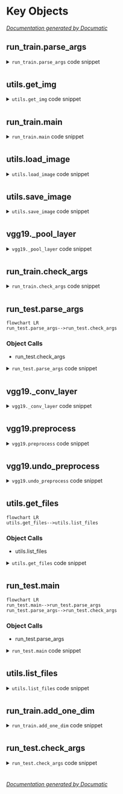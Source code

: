 # Key Objects

[_Documentation generated by Documatic_](https://www.documatic.com)

<!---Documatic-section-run_train.parse_args-start--->
## run_train.parse_args

<!---Documatic-section-parse_args-start--->
<!---Documatic-block-run_train.parse_args-start--->
<details>
	<summary><code>run_train.parse_args</code> code snippet</summary>

```python
def parse_args():
    desc = "Tensorflow implementation of 'Image Style Transfer Using Convolutional Neural Networks"
    parser = argparse.ArgumentParser(description=desc)
    parser.add_argument('--vgg_model', type=str, default='pre_trained_model', help='The directory where the pre-trained model was saved', required=True)
    parser.add_argument('--trainDB_path', type=str, default='train2014', help='The directory where MSCOCO DB was saved', required=True)
    parser.add_argument('--style', type=str, default='style/wave.jpg', help='File path of style image (notation in the paper : a)', required=True)
    parser.add_argument('--output', type=str, default='models', help='File path for trained-model. Train-log is also saved here.', required=True)
    parser.add_argument('--content_weight', type=float, default=7.5, help='Weight of content-loss')
    parser.add_argument('--style_weight', type=float, default=500.0, help='Weight of style-loss')
    parser.add_argument('--tv_weight', type=float, default=200.0, help='Weight of total-variance-loss')
    parser.add_argument('--content_layers', nargs='+', type=str, default=['relu4_2'], help='VGG19 layers used for content loss')
    parser.add_argument('--style_layers', nargs='+', type=str, default=['relu1_1', 'relu2_1', 'relu3_1', 'relu4_1', 'relu5_1'], help='VGG19 layers used for style loss')
    parser.add_argument('--content_layer_weights', nargs='+', type=float, default=[1.0], help='Content loss for each content is multiplied by corresponding weight')
    parser.add_argument('--style_layer_weights', nargs='+', type=float, default=[0.2, 0.2, 0.2, 0.2, 0.2], help='Style loss for each content is multiplied by corresponding weight')
    parser.add_argument('--learn_rate', type=float, default=0.001, help='Learning rate for Adam optimizer')
    parser.add_argument('--num_epochs', type=int, default=2, help='The number of epochs to run')
    parser.add_argument('--batch_size', type=int, default=4, help='Batch size')
    parser.add_argument('--checkpoint_every', type=int, default=1000, help='save a trained model every after this number of iterations')
    parser.add_argument('--test', type=str, default=None, help='File path of content image (notation in the paper : x)')
    parser.add_argument('--max_size', type=int, default=None, help='The maximum width or height of input images')
    return check_args(parser.parse_args())
```
</details>
<!---Documatic-block-run_train.parse_args-end--->
<!---Documatic-section-parse_args-end--->

# #
<!---Documatic-section-run_train.parse_args-end--->

<!---Documatic-section-utils.get_img-start--->
## utils.get_img

<!---Documatic-section-get_img-start--->
<!---Documatic-block-utils.get_img-start--->
<details>
	<summary><code>utils.get_img</code> code snippet</summary>

```python
def get_img(src, img_size=False):
    img = scipy.misc.imread(src, mode='RGB')
    if not (len(img.shape) == 3 and img.shape[2] == 3):
        img = np.dstack((img, img, img))
    if img_size != False:
        img = scipy.misc.imresize(img, img_size)
    return img
```
</details>
<!---Documatic-block-utils.get_img-end--->
<!---Documatic-section-get_img-end--->

# #
<!---Documatic-section-utils.get_img-end--->

<!---Documatic-section-run_train.main-start--->
## run_train.main

<!---Documatic-section-main-start--->
<!---Documatic-block-run_train.main-start--->
<details>
	<summary><code>run_train.main</code> code snippet</summary>

```python
def main():
    args = parse_args()
    if args is None:
        exit()
    model_file_path = args.vgg_model + '/' + vgg19.MODEL_FILE_NAME
    vgg_net = vgg19.VGG19(model_file_path)
    content_images = utils.get_files(args.trainDB_path)
    style_image = utils.load_image(args.style)
    CONTENT_LAYERS = {}
    for (layer, weight) in zip(args.content_layers, args.content_layer_weights):
        CONTENT_LAYERS[layer] = weight
    STYLE_LAYERS = {}
    for (layer, weight) in zip(args.style_layers, args.style_layer_weights):
        STYLE_LAYERS[layer] = weight
    sess = tf.Session(config=tf.ConfigProto(allow_soft_placement=True))
    trainer = style_transfer_trainer.StyleTransferTrainer(session=sess, content_layer_ids=CONTENT_LAYERS, style_layer_ids=STYLE_LAYERS, content_images=content_images, style_image=add_one_dim(style_image), net=vgg_net, num_epochs=args.num_epochs, batch_size=args.batch_size, content_weight=args.content_weight, style_weight=args.style_weight, tv_weight=args.tv_weight, learn_rate=args.learn_rate, save_path=args.output, check_period=args.checkpoint_every, test_image=args.test, max_size=args.max_size)
    trainer.train()
    sess.close()
```
</details>
<!---Documatic-block-run_train.main-end--->
<!---Documatic-section-main-end--->

# #
<!---Documatic-section-run_train.main-end--->

<!---Documatic-section-utils.load_image-start--->
## utils.load_image

<!---Documatic-section-load_image-start--->
<!---Documatic-block-utils.load_image-start--->
<details>
	<summary><code>utils.load_image</code> code snippet</summary>

```python
def load_image(filename, shape=None, max_size=None):
    image = PIL.Image.open(filename)
    if max_size is not None:
        factor = float(max_size) / np.max(image.size)
        size = np.array(image.size) * factor
        size = size.astype(int)
        image = image.resize(size, PIL.Image.LANCZOS)
    if shape is not None:
        image = image.resize(shape, PIL.Image.LANCZOS)
    return np.float32(image)
```
</details>
<!---Documatic-block-utils.load_image-end--->
<!---Documatic-section-load_image-end--->

# #
<!---Documatic-section-utils.load_image-end--->

<!---Documatic-section-utils.save_image-start--->
## utils.save_image

<!---Documatic-section-save_image-start--->
<!---Documatic-block-utils.save_image-start--->
<details>
	<summary><code>utils.save_image</code> code snippet</summary>

```python
def save_image(image, filename):
    image = np.clip(image, 0.0, 255.0)
    image = image.astype(np.uint8)
    with open(filename, 'wb') as file:
        PIL.Image.fromarray(image).save(file, 'jpeg')
```
</details>
<!---Documatic-block-utils.save_image-end--->
<!---Documatic-section-save_image-end--->

# #
<!---Documatic-section-utils.save_image-end--->

<!---Documatic-section-vgg19._pool_layer-start--->
## vgg19._pool_layer

<!---Documatic-section-_pool_layer-start--->
<!---Documatic-block-vgg19._pool_layer-start--->
<details>
	<summary><code>vgg19._pool_layer</code> code snippet</summary>

```python
def _pool_layer(input):
    return tf.nn.max_pool(input, ksize=(1, 2, 2, 1), strides=(1, 2, 2, 1), padding='SAME')
```
</details>
<!---Documatic-block-vgg19._pool_layer-end--->
<!---Documatic-section-_pool_layer-end--->

# #
<!---Documatic-section-vgg19._pool_layer-end--->

<!---Documatic-section-run_train.check_args-start--->
## run_train.check_args

<!---Documatic-section-check_args-start--->
<!---Documatic-block-run_train.check_args-start--->
<details>
	<summary><code>run_train.check_args</code> code snippet</summary>

```python
def check_args(args):
    model_file_path = args.vgg_model + '/' + vgg19.MODEL_FILE_NAME
    try:
        assert os.path.exists(model_file_path)
    except:
        print('There is no %s' % model_file_path)
        return None
    try:
        size_in_KB = os.path.getsize(model_file_path)
        assert abs(size_in_KB - 534904783) < 10
    except:
        print("check file size of 'imagenet-vgg-verydeep-19.mat'")
        print('there are some files with the same name')
        print('pre_trained_model used here can be downloaded from bellow')
        print('http://www.vlfeat.org/matconvnet/models/imagenet-vgg-verydeep-19.mat')
        return None
    try:
        assert os.path.exists(args.trainDB_path)
    except:
        print('There is no %s' % args.trainDB_path)
        return None
    try:
        assert os.path.exists(args.style)
    except:
        print('There is no %s' % args.style)
        return None
    dirname = os.path.dirname(args.output)
    try:
        if len(dirname) > 0:
            os.stat(dirname)
    except:
        os.mkdir(dirname)
    try:
        assert args.content_weight > 0
    except:
        print('content weight must be positive')
    try:
        assert args.style_weight > 0
    except:
        print('style weight must be positive')
    try:
        assert args.tv_weight > 0
    except:
        print('total variance weight must be positive')
    try:
        assert len(args.content_layers) == len(args.content_layer_weights)
    except:
        print('content layer info and weight info must be matched')
        return None
    try:
        assert len(args.style_layers) == len(args.style_layer_weights)
    except:
        print('style layer info and weight info must be matched')
        return None
    try:
        assert args.learn_rate > 0
    except:
        print('learning rate must be positive')
    try:
        assert args.num_epochs >= 1
    except:
        print('number of epochs must be larger than or equal to one')
    try:
        assert args.batch_size >= 1
    except:
        print('batch size must be larger than or equal to one')
    try:
        assert args.checkpoint_every >= 1
    except:
        print('checkpoint period must be larger than or equal to one')
    try:
        if args.test is not None:
            assert os.path.exists(args.test)
    except:
        print('There is no %s' % args.test)
        return None
    try:
        if args.max_size is not None:
            assert args.max_size > 0
    except:
        print('The maximum width or height of input image must be positive')
        return None
    return args
```
</details>
<!---Documatic-block-run_train.check_args-end--->
<!---Documatic-section-check_args-end--->

# #
<!---Documatic-section-run_train.check_args-end--->

<!---Documatic-section-run_test.parse_args-start--->
## run_test.parse_args

<!---Documatic-section-parse_args-start--->
```mermaid
flowchart LR
run_test.parse_args-->run_test.check_args
```

### Object Calls

* run_test.check_args

<!---Documatic-block-run_test.parse_args-start--->
<details>
	<summary><code>run_test.parse_args</code> code snippet</summary>

```python
def parse_args():
    desc = "Tensorflow implementation of 'Perceptual Losses for Real-Time Style Transfer and Super-Resolution'"
    parser = argparse.ArgumentParser(description=desc)
    parser.add_argument('--style_model', type=str, default='models/wave.ckpt', help='location for model file (*.ckpt)', required=True)
    parser.add_argument('--content', type=str, default='content/female_knight.jpg', help='File path of content image (notation in the paper : x)', required=True)
    parser.add_argument('--output', type=str, default='result.jpg', help='File path of output image (notation in the paper : y_c)', required=True)
    parser.add_argument('--max_size', type=int, default=None, help='The maximum width or height of input images')
    return check_args(parser.parse_args())
```
</details>
<!---Documatic-block-run_test.parse_args-end--->
<!---Documatic-section-parse_args-end--->

# #
<!---Documatic-section-run_test.parse_args-end--->

<!---Documatic-section-vgg19._conv_layer-start--->
## vgg19._conv_layer

<!---Documatic-section-_conv_layer-start--->
<!---Documatic-block-vgg19._conv_layer-start--->
<details>
	<summary><code>vgg19._conv_layer</code> code snippet</summary>

```python
def _conv_layer(input, weights, bias):
    conv = tf.nn.conv2d(input, tf.constant(weights), strides=(1, 1, 1, 1), padding='SAME')
    return tf.nn.bias_add(conv, bias)
```
</details>
<!---Documatic-block-vgg19._conv_layer-end--->
<!---Documatic-section-_conv_layer-end--->

# #
<!---Documatic-section-vgg19._conv_layer-end--->

<!---Documatic-section-vgg19.preprocess-start--->
## vgg19.preprocess

<!---Documatic-section-preprocess-start--->
<!---Documatic-block-vgg19.preprocess-start--->
<details>
	<summary><code>vgg19.preprocess</code> code snippet</summary>

```python
def preprocess(image, mean_pixel):
    return image - mean_pixel
```
</details>
<!---Documatic-block-vgg19.preprocess-end--->
<!---Documatic-section-preprocess-end--->

# #
<!---Documatic-section-vgg19.preprocess-end--->

<!---Documatic-section-vgg19.undo_preprocess-start--->
## vgg19.undo_preprocess

<!---Documatic-section-undo_preprocess-start--->
<!---Documatic-block-vgg19.undo_preprocess-start--->
<details>
	<summary><code>vgg19.undo_preprocess</code> code snippet</summary>

```python
def undo_preprocess(image, mean_pixel):
    return image + mean_pixel
```
</details>
<!---Documatic-block-vgg19.undo_preprocess-end--->
<!---Documatic-section-undo_preprocess-end--->

# #
<!---Documatic-section-vgg19.undo_preprocess-end--->

<!---Documatic-section-utils.get_files-start--->
## utils.get_files

<!---Documatic-section-get_files-start--->
```mermaid
flowchart LR
utils.get_files-->utils.list_files
```

### Object Calls

* utils.list_files

<!---Documatic-block-utils.get_files-start--->
<details>
	<summary><code>utils.get_files</code> code snippet</summary>

```python
def get_files(img_dir):
    files = list_files(img_dir)
    return list(map(lambda x: os.path.join(img_dir, x), files))
```
</details>
<!---Documatic-block-utils.get_files-end--->
<!---Documatic-section-get_files-end--->

# #
<!---Documatic-section-utils.get_files-end--->

<!---Documatic-section-run_test.main-start--->
## run_test.main

<!---Documatic-section-main-start--->
```mermaid
flowchart LR
run_test.main-->run_test.parse_args
run_test.parse_args-->run_test.check_args
```

### Object Calls

* run_test.parse_args

<!---Documatic-block-run_test.main-start--->
<details>
	<summary><code>run_test.main</code> code snippet</summary>

```python
def main():
    args = parse_args()
    if args is None:
        exit()
    content_image = utils.load_image(args.content, max_size=args.max_size)
    soft_config = tf.ConfigProto(allow_soft_placement=True)
    soft_config.gpu_options.allow_growth = True
    sess = tf.Session(config=soft_config)
    transformer = style_transfer_tester.StyleTransferTester(session=sess, model_path=args.style_model, content_image=content_image)
    start_time = time.time()
    output_image = transformer.test()
    end_time = time.time()
    utils.save_image(output_image, args.output)
    shape = content_image.shape
    print('Execution time for a %d x %d image : %f msec' % (shape[0], shape[1], 1000.0 * float(end_time - start_time) / 60))
```
</details>
<!---Documatic-block-run_test.main-end--->
<!---Documatic-section-main-end--->

# #
<!---Documatic-section-run_test.main-end--->

<!---Documatic-section-utils.list_files-start--->
## utils.list_files

<!---Documatic-section-list_files-start--->
<!---Documatic-block-utils.list_files-start--->
<details>
	<summary><code>utils.list_files</code> code snippet</summary>

```python
def list_files(in_path):
    files = []
    for (dirpath, dirnames, filenames) in os.walk(in_path):
        files.extend(filenames)
        break
    return files
```
</details>
<!---Documatic-block-utils.list_files-end--->
<!---Documatic-section-list_files-end--->

# #
<!---Documatic-section-utils.list_files-end--->

<!---Documatic-section-run_train.add_one_dim-start--->
## run_train.add_one_dim

<!---Documatic-section-add_one_dim-start--->
<!---Documatic-block-run_train.add_one_dim-start--->
<details>
	<summary><code>run_train.add_one_dim</code> code snippet</summary>

```python
def add_one_dim(image):
    shape = (1,) + image.shape
    return np.reshape(image, shape)
```
</details>
<!---Documatic-block-run_train.add_one_dim-end--->
<!---Documatic-section-add_one_dim-end--->

# #
<!---Documatic-section-run_train.add_one_dim-end--->

<!---Documatic-section-run_test.check_args-start--->
## run_test.check_args

<!---Documatic-section-check_args-start--->
<!---Documatic-block-run_test.check_args-start--->
<details>
	<summary><code>run_test.check_args</code> code snippet</summary>

```python
def check_args(args):
    try:
        assert os.path.exists(args.style_model + '.index') and os.path.exists(args.style_model + '.meta') and os.path.exists(args.style_model + '.data-00000-of-00001')
    except:
        print('There is no %s' % args.style_model)
        print('Tensorflow r0.12 requires 3 files related to *.ckpt')
        print('If you want to restore any models generated from old tensorflow versions, this assert might be ignored')
        return None
    try:
        assert os.path.exists(args.content)
    except:
        print('There is no %s' % args.content)
        return None
    try:
        if args.max_size is not None:
            assert args.max_size > 0
    except:
        print('The maximum width or height of input image must be positive')
        return None
    dirname = os.path.dirname(args.output)
    try:
        if len(dirname) > 0:
            os.stat(dirname)
    except:
        os.mkdir(dirname)
    return args
```
</details>
<!---Documatic-block-run_test.check_args-end--->
<!---Documatic-section-check_args-end--->

# #
<!---Documatic-section-run_test.check_args-end--->

[_Documentation generated by Documatic_](https://www.documatic.com)